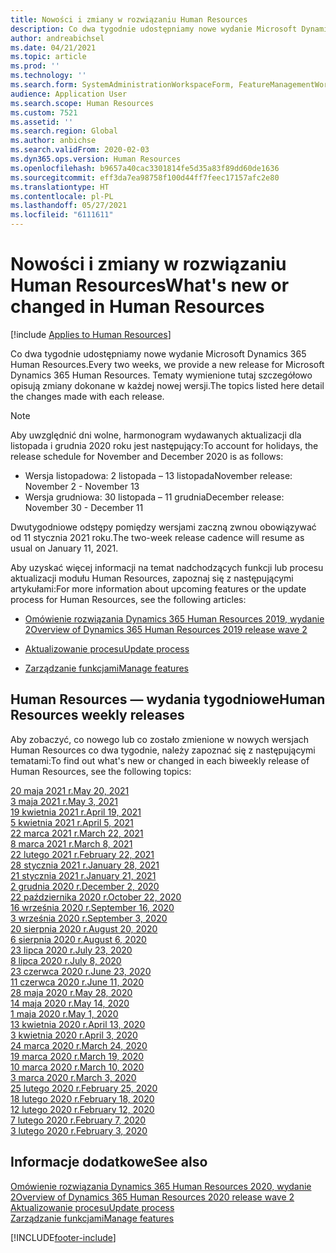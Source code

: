```yaml
---
title: Nowości i zmiany w rozwiązaniu Human Resources
description: Co dwa tygodnie udostępniamy nowe wydanie Microsoft Dynamics 365 Human Resources. Tematy wymienione tutaj szczegółowo opisują zmiany dokonane w każdym tygodniu.
author: andreabichsel
ms.date: 04/21/2021
ms.topic: article
ms.prod: ''
ms.technology: ''
ms.search.form: SystemAdministrationWorkspaceForm, FeatureManagementWorkspace
audience: Application User
ms.search.scope: Human Resources
ms.custom: 7521
ms.assetid: ''
ms.search.region: Global
ms.author: anbichse
ms.search.validFrom: 2020-02-03
ms.dyn365.ops.version: Human Resources
ms.openlocfilehash: b9657a40cac3301814fe5d35a83f89dd60de1636
ms.sourcegitcommit: eff3da7ea98758f100d44ff7feec17157afc2e80
ms.translationtype: HT
ms.contentlocale: pl-PL
ms.lasthandoff: 05/27/2021
ms.locfileid: "6111611"
---
```

# <a name="whats-new-or-changed-in-human-resources"></a><span data-ttu-id="661fc-104">Nowości i zmiany w rozwiązaniu Human Resources</span><span class="sxs-lookup"><span data-stu-id="661fc-104">What's new or changed in Human Resources</span></span>

[!include [Applies to Human Resources](../includes/applies-to-hr.md)]

<span data-ttu-id="661fc-105">Co dwa tygodnie udostępniamy nowe wydanie Microsoft Dynamics 365 Human Resources.</span><span class="sxs-lookup"><span data-stu-id="661fc-105">Every two weeks, we provide a new release for Microsoft Dynamics 365 Human Resources.</span></span> <span data-ttu-id="661fc-106">Tematy wymienione tutaj szczegółowo opisują zmiany dokonane w każdej nowej wersji.</span><span class="sxs-lookup"><span data-stu-id="661fc-106">The topics listed here detail the changes made with each release.</span></span>

>[!NOTE]
><span data-ttu-id="661fc-107">Aby uwzględnić dni wolne, harmonogram wydawanych aktualizacji dla listopada i grudnia 2020 roku jest następujący:</span><span class="sxs-lookup"><span data-stu-id="661fc-107">To account for holidays, the release schedule for November and December 2020 is as follows:</span></span>
>
>- <span data-ttu-id="661fc-108">Wersja listopadowa: 2 listopada – 13 listopada</span><span class="sxs-lookup"><span data-stu-id="661fc-108">November release: November 2 - November 13</span></span>
>- <span data-ttu-id="661fc-109">Wersja grudniowa: 30 listopada – 11 grudnia</span><span class="sxs-lookup"><span data-stu-id="661fc-109">December release: November 30 - December 11</span></span>
> 
><span data-ttu-id="661fc-110">Dwutygodniowe odstępy pomiędzy wersjami zaczną zwnou obowiązywać od 11 stycznia 2021 roku.</span><span class="sxs-lookup"><span data-stu-id="661fc-110">The two-week release cadence will resume as usual on January 11, 2021.</span></span>

<span data-ttu-id="661fc-111">Aby uzyskać więcej informacji na temat nadchodzących funkcji lub procesu aktualizacji modułu Human Resources, zapoznaj się z następującymi artykułami:</span><span class="sxs-lookup"><span data-stu-id="661fc-111">For more information about upcoming features or the update process for Human Resources, see the following articles:</span></span> 

- [<span data-ttu-id="661fc-112">Omówienie rozwiązania Dynamics 365 Human Resources 2019, wydanie 2</span><span class="sxs-lookup"><span data-stu-id="661fc-112">Overview of Dynamics 365 Human Resources 2019 release wave 2</span></span>](/dynamics365-release-plan/2019wave2/dynamics365-human-resources/)

- [<span data-ttu-id="661fc-113">Aktualizowanie procesu</span><span class="sxs-lookup"><span data-stu-id="661fc-113">Update process</span></span>](hr-admin-setup-update-process.md)

- [<span data-ttu-id="661fc-114">Zarządzanie funkcjami</span><span class="sxs-lookup"><span data-stu-id="661fc-114">Manage features</span></span>](hr-admin-manage-features.md)

## <a name="human-resources-weekly-releases"></a><span data-ttu-id="661fc-115">Human Resources — wydania tygodniowe</span><span class="sxs-lookup"><span data-stu-id="661fc-115">Human Resources weekly releases</span></span>

<span data-ttu-id="661fc-116">Aby zobaczyć, co nowego lub co zostało zmienione w nowych wersjach Human Resources co dwa tygodnie, należy zapoznać się z następującymi tematami:</span><span class="sxs-lookup"><span data-stu-id="661fc-116">To find out what's new or changed in each biweekly release of Human Resources, see the following topics:</span></span>

[<span data-ttu-id="661fc-117">20 maja 2021 r.</span><span class="sxs-lookup"><span data-stu-id="661fc-117">May 20, 2021</span></span>](hr-whats-new-2021-05-20.md)</br>
[<span data-ttu-id="661fc-118">3 maja 2021 r.</span><span class="sxs-lookup"><span data-stu-id="661fc-118">May 3, 2021</span></span>](hr-whats-new-2021-05-03.md)</br>
[<span data-ttu-id="661fc-119">19 kwietnia 2021 r.</span><span class="sxs-lookup"><span data-stu-id="661fc-119">April 19, 2021</span></span>](hr-whats-new-2021-04-19.md)</br>
[<span data-ttu-id="661fc-120">5 kwietnia 2021 r.</span><span class="sxs-lookup"><span data-stu-id="661fc-120">April 5, 2021</span></span>](hr-whats-new-2021-04-05.md)</br>
[<span data-ttu-id="661fc-121">22 marca 2021 r.</span><span class="sxs-lookup"><span data-stu-id="661fc-121">March 22, 2021</span></span>](hr-whats-new-2021-03-22.md)</br>
[<span data-ttu-id="661fc-122">8 marca 2021 r.</span><span class="sxs-lookup"><span data-stu-id="661fc-122">March 8, 2021</span></span>](hr-whats-new-2021-03-08.md)</br>
[<span data-ttu-id="661fc-123">22 lutego 2021 r.</span><span class="sxs-lookup"><span data-stu-id="661fc-123">February 22, 2021</span></span>](hr-whats-new-2021-02-22.md)</br>
[<span data-ttu-id="661fc-124">28 stycznia 2021 r.</span><span class="sxs-lookup"><span data-stu-id="661fc-124">January 28, 2021</span></span>](hr-whats-new-2021-01-28.md)</br>
[<span data-ttu-id="661fc-125">21 stycznia 2021 r.</span><span class="sxs-lookup"><span data-stu-id="661fc-125">January 21, 2021</span></span>](hr-whats-new-2021-01-21.md)</br>
[<span data-ttu-id="661fc-126">2 grudnia 2020 r.</span><span class="sxs-lookup"><span data-stu-id="661fc-126">December 2, 2020</span></span>](hr-whats-new-2020-12-02.md)</br>
[<span data-ttu-id="661fc-127">22 października 2020 r.</span><span class="sxs-lookup"><span data-stu-id="661fc-127">October 22, 2020</span></span>](hr-whats-new-2020-10-22.md)</br>
[<span data-ttu-id="661fc-128">16 września 2020 r.</span><span class="sxs-lookup"><span data-stu-id="661fc-128">September 16, 2020</span></span>](hr-whats-new-2020-09-16.md)</br>
[<span data-ttu-id="661fc-129">3 września 2020 r.</span><span class="sxs-lookup"><span data-stu-id="661fc-129">September 3, 2020</span></span>](hr-whats-new-2020-09-03.md)</br>
[<span data-ttu-id="661fc-130">20 sierpnia 2020 r.</span><span class="sxs-lookup"><span data-stu-id="661fc-130">August 20, 2020</span></span>](hr-whats-new-2020-08-20.md)</br>
[<span data-ttu-id="661fc-131">6 sierpnia 2020 r.</span><span class="sxs-lookup"><span data-stu-id="661fc-131">August 6, 2020</span></span>](hr-whats-new-2020-08-06.md)</br>
[<span data-ttu-id="661fc-132">23 lipca 2020 r.</span><span class="sxs-lookup"><span data-stu-id="661fc-132">July 23, 2020</span></span>](hr-whats-new-2020-07-23.md)</br>
[<span data-ttu-id="661fc-133">8 lipca 2020 r.</span><span class="sxs-lookup"><span data-stu-id="661fc-133">July 8, 2020</span></span>](hr-whats-new-2020-07-08.md)</br>
[<span data-ttu-id="661fc-134">23 czerwca 2020 r.</span><span class="sxs-lookup"><span data-stu-id="661fc-134">June 23, 2020</span></span>](hr-whats-new-2020-06-23.md)</br>
[<span data-ttu-id="661fc-135">11 czerwca 2020 r.</span><span class="sxs-lookup"><span data-stu-id="661fc-135">June 11, 2020</span></span>](hr-whats-new-2020-06-11.md)</br>
[<span data-ttu-id="661fc-136">28 maja 2020 r.</span><span class="sxs-lookup"><span data-stu-id="661fc-136">May 28, 2020</span></span>](hr-whats-new-2020-05-28.md)</br>
[<span data-ttu-id="661fc-137">14 maja 2020 r.</span><span class="sxs-lookup"><span data-stu-id="661fc-137">May 14, 2020</span></span>](hr-whats-new-2020-05-14.md)</br>
[<span data-ttu-id="661fc-138">1 maja 2020 r.</span><span class="sxs-lookup"><span data-stu-id="661fc-138">May 1, 2020</span></span>](hr-whats-new-2020-05-01.md)</br>
[<span data-ttu-id="661fc-139">13 kwietnia 2020 r.</span><span class="sxs-lookup"><span data-stu-id="661fc-139">April 13, 2020</span></span>](hr-whats-new-2020-04-13.md)</br>
[<span data-ttu-id="661fc-140">3 kwietnia 2020 r.</span><span class="sxs-lookup"><span data-stu-id="661fc-140">April 3, 2020</span></span>](hr-whats-new-2020-04-03.md)</br>
[<span data-ttu-id="661fc-141">24 marca 2020 r.</span><span class="sxs-lookup"><span data-stu-id="661fc-141">March 24, 2020</span></span>](hr-whats-new-2020-03-24.md)</br>
[<span data-ttu-id="661fc-142">19 marca 2020 r.</span><span class="sxs-lookup"><span data-stu-id="661fc-142">March 19, 2020</span></span>](hr-whats-new-2020-03-19.md)</br>
[<span data-ttu-id="661fc-143">10 marca 2020 r.</span><span class="sxs-lookup"><span data-stu-id="661fc-143">March 10, 2020</span></span>](hr-whats-new-2020-03-10.md)</br>
[<span data-ttu-id="661fc-144">3 marca 2020 r.</span><span class="sxs-lookup"><span data-stu-id="661fc-144">March 3, 2020</span></span>](hr-whats-new-2020-03-03.md)</br>
[<span data-ttu-id="661fc-145">25 lutego 2020 r.</span><span class="sxs-lookup"><span data-stu-id="661fc-145">February 25, 2020</span></span>](hr-whats-new-2020-02-25.md)</br>
[<span data-ttu-id="661fc-146">18 lutego 2020 r.</span><span class="sxs-lookup"><span data-stu-id="661fc-146">February 18, 2020</span></span>](hr-whats-new-2020-02-18.md)</br>
[<span data-ttu-id="661fc-147">12 lutego 2020 r.</span><span class="sxs-lookup"><span data-stu-id="661fc-147">February 12, 2020</span></span>](hr-whats-new-2020-02-12.md)</br>
[<span data-ttu-id="661fc-148">7 lutego 2020 r.</span><span class="sxs-lookup"><span data-stu-id="661fc-148">February 7, 2020</span></span>](hr-whats-new-2020-02-07.md)</br>
[<span data-ttu-id="661fc-149">3 lutego 2020 r.</span><span class="sxs-lookup"><span data-stu-id="661fc-149">February 3, 2020</span></span>](hr-whats-new-2020-02-03.md)

## <a name="see-also"></a><span data-ttu-id="661fc-150">Informacje dodatkowe</span><span class="sxs-lookup"><span data-stu-id="661fc-150">See also</span></span>

[<span data-ttu-id="661fc-151">Omówienie rozwiązania Dynamics 365 Human Resources 2020, wydanie 2</span><span class="sxs-lookup"><span data-stu-id="661fc-151">Overview of Dynamics 365 Human Resources 2020 release wave 2</span></span>](/dynamics365-release-plan/2020wave2/human-resources/dynamics365-human-resources/)</br>
[<span data-ttu-id="661fc-152">Aktualizowanie procesu</span><span class="sxs-lookup"><span data-stu-id="661fc-152">Update process</span></span>](hr-admin-setup-update-process.md)</br>
[<span data-ttu-id="661fc-153">Zarządzanie funkcjami</span><span class="sxs-lookup"><span data-stu-id="661fc-153">Manage features</span></span>](hr-admin-manage-features.md)


[!INCLUDE[footer-include](../includes/footer-banner.md)]

